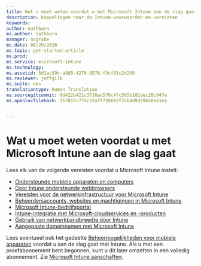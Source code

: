 ```yaml
---
title: Wat u moet weten voordat u met Microsoft Intune aan de slag gaat | Microsoft Intune
description: Koppelingen naar de Intune-voorwaarden en vereisten
keywords: 
author: nathbarn
ms.author: nathbarn
manager: angrobe
ms.date: 08/29/2016
ms.topic: get-started-article
ms.prod: 
ms.service: microsoft-intune
ms.technology: 
ms.assetid: 5d1ac59c-a885-4276-8576-f3cf81c2d268
ms.reviewer: jeffgilb
ms.suite: ems
translationtype: Human Translation
ms.sourcegitcommit: 0d422b421c3716ad576c4fc565b181dec28c947e
ms.openlocfilehash: 2b781bc77dc32aff726683f33bdd9d29650661ea


---
```


# Wat u moet weten voordat u met Microsoft Intune aan de slag gaat

Lees elk van de volgende vereisten voordat u Microsoft Intune instelt:

- [Ondersteunde mobiele apparaten en computers](supported-mobile-devices-and-computers.md)
- [Door Intune ondersteunde webbrowsers](supported-web-browsers.md)
- [Vereisten voor de netwerkinfrastructuur voor Microsoft Intune](network-infrastructure-requirements-for-microsoft-intune.md)
- [Beheerdersaccounts, websites en machtigingen in Microsoft Intune](administrative-accounts-websites-perms.md)
- [Microsoft Intune-bedrijfsportal](microsoft-intune-company-portal.md)
- [Intune-integratie met Microsoft-cloudservices en -producten](integration-with-cloud-services.md)
- [Gebruik van netwerkbandbreedte door Intune](network-bandwidth-use.md)
- [Aangepaste domeinnamen met Microsoft Intune](domain-names-for-microsoft-intune.md)


Lees eventueel ook het gedeelte [Beheermogelijkheden voor mobiele apparaten](/intune/get-started/mobile-device-management-capabilities-in-microsoft-intune) voordat u aan de slag gaat met Intune. Als u met een proefabonnement bent begonnen, kunt u dit later omzetten in een volledig abonnement. Zie [Microsoft Intune aanschaffen](http://www.microsoft.com/en-us/server-cloud/products/microsoft-intune/Purchasing.aspx).



<!--HONumber=Oct16_HO4-->


